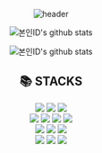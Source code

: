 <div align=center>

  ![header](https://capsule-render.vercel.app/api?type=waving&color=auto&height=250&section=header&text=Hello%20World&desc=lnuvy&fontColor=black&fontAlignY=40&fontSize=100&descSize=40&descAlignY=70)

</div>

<div align=center>
  
  ![본인ID's github stats](https://github-readme-stats.vercel.app/api?username=lnuvy&show_icons=true)

    
![본인ID's github stats](https://github-readme-stats.vercel.app/api/top-langs/?username=lnuvy&show_icons=true&hide_border=true&title_color=004386&icon_color=004386&layout=compact)
    

  <div>
    <h2>📚 STACKS</h2>
    <div>
      <img src="https://img.shields.io/badge/react-61DAFB?style=for-the-badge&logo=react&logoColor=black">
      <img src="https://img.shields.io/badge/javascript-F7DF1E?style=for-the-badge&logo=javascript&logoColor=black"> 
      <img src="https://img.shields.io/badge/mongoDB-ffffff?style=for-the-badge&logo=MongoDB&logoColor=47A248">
      <br>
      <img src="https://img.shields.io/badge/node.js-339933?style=for-the-badge&logo=Node.js&logoColor=white">
      <img src="https://img.shields.io/badge/express-000000?style=for-the-badge&logo=express&logoColor=white">
      <img src="https://img.shields.io/badge/mysql-4479A1?style=for-the-badge&logo=mysql&logoColor=white"> 
      <img src="https://img.shields.io/badge/mariaDB-003545?style=for-the-badge&logo=mariaDB&logoColor=white">
      <br>
      <img src="https://img.shields.io/badge/git-F05032?style=for-the-badge&logo=git&logoColor=white"> 
      <img src="https://img.shields.io/badge/github-181717?style=for-the-badge&logo=github&logoColor=white">
      <img src="https://img.shields.io/badge/firebase-FFCA28?style=for-the-badge&logo=firebase&logoColor=white">
      <br>
      <img src="https://img.shields.io/badge/bootstrap-7952B3?style=for-the-badge&logo=bootstrap&logoColor=white">
      <img src="https://img.shields.io/badge/jquery-0769AD?style=for-the-badge&logo=jquery&logoColor=white">
      <img src="https://img.shields.io/badge/aws-ec7211?style=for-the-badge&logo=amazonaws&logoColor=white"> 
<!--       <img src="https://img.shields.io/badge/java-007396?style=for-the-badge&logo=java&logoColor=white"> -->
      <br>
    </div>

  </div>
  <br>
  
</div>
